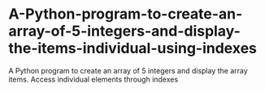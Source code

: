 # A-Python-program-to-create-an-array-of-5-integers-and-display-the-items-individual-using-indexes
A Python program to create an array of 5 integers and display the array items. Access individual elements through indexes
